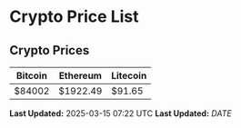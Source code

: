 # Crypto Price List

## Crypto Prices
| Bitcoin | Ethereum | Litecoin |
| ------- | -------- | -------- |
| $84002 | $1922.49 | $91.65 |
**Last Updated:** 2025-03-15 07:22 UTC
**Last Updated:** $DATE$
